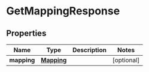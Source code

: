

# GetMappingResponse


## Properties

| Name | Type | Description | Notes |
|------------ | ------------- | ------------- | -------------|
|**mapping** | [**Mapping**](Mapping.md) |  |  [optional] |




